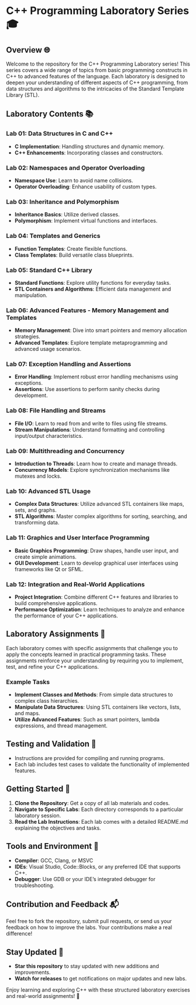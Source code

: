 # C++ Programming Laboratory Series 🎓

## Overview 🌐
Welcome to the repository for the C++ Programming Laboratory series! This series covers a wide range of topics from basic programming constructs in C++ to advanced features of the language. Each laboratory is designed to deepen your understanding of different aspects of C++ programming, from data structures and algorithms to the intricacies of the Standard Template Library (STL).

## Laboratory Contents 📚

### Lab 01: Data Structures in C and C++
- **C Implementation**: Handling structures and dynamic memory.
- **C++ Enhancements**: Incorporating classes and constructors.

### Lab 02: Namespaces and Operator Overloading
- **Namespace Use**: Learn to avoid name collisions.
- **Operator Overloading**: Enhance usability of custom types.

### Lab 03: Inheritance and Polymorphism
- **Inheritance Basics**: Utilize derived classes.
- **Polymorphism**: Implement virtual functions and interfaces.

### Lab 04: Templates and Generics
- **Function Templates**: Create flexible functions.
- **Class Templates**: Build versatile class blueprints.

### Lab 05: Standard C++ Library
- **Standard Functions**: Explore utility functions for everyday tasks.
- **STL Containers and Algorithms**: Efficient data management and manipulation.

### Lab 06: Advanced Features - Memory Management and Templates
- **Memory Management**: Dive into smart pointers and memory allocation strategies.
- **Advanced Templates**: Explore template metaprogramming and advanced usage scenarios.

### Lab 07: Exception Handling and Assertions
- **Error Handling**: Implement robust error handling mechanisms using exceptions.
- **Assertions**: Use assertions to perform sanity checks during development.

### Lab 08: File Handling and Streams
- **File I/O**: Learn to read from and write to files using file streams.
- **Stream Manipulations**: Understand formatting and controlling input/output characteristics.

### Lab 09: Multithreading and Concurrency
- **Introduction to Threads**: Learn how to create and manage threads.
- **Concurrency Models**: Explore synchronization mechanisms like mutexes and locks.

### Lab 10: Advanced STL Usage
- **Complex Data Structures**: Utilize advanced STL containers like maps, sets, and graphs.
- **STL Algorithms**: Master complex algorithms for sorting, searching, and transforming data.

### Lab 11: Graphics and User Interface Programming
- **Basic Graphics Programming**: Draw shapes, handle user input, and create simple animations.
- **GUI Development**: Learn to develop graphical user interfaces using frameworks like Qt or SFML.

### Lab 12: Integration and Real-World Applications
- **Project Integration**: Combine different C++ features and libraries to build comprehensive applications.
- **Performance Optimization**: Learn techniques to analyze and enhance the performance of your C++ applications.

## Laboratory Assignments 📝

Each laboratory comes with specific assignments that challenge you to apply the concepts learned in practical programming tasks. These assignments reinforce your understanding by requiring you to implement, test, and refine your C++ applications.

### Example Tasks
- **Implement Classes and Methods**: From simple data structures to complex class hierarchies.
- **Manipulate Data Structures**: Using STL containers like vectors, lists, and maps.
- **Utilize Advanced Features**: Such as smart pointers, lambda expressions, and thread management.

## Testing and Validation 🧪

- Instructions are provided for compiling and running programs.
- Each lab includes test cases to validate the functionality of implemented features.

## Getting Started 🚀

1. **Clone the Repository**: Get a copy of all lab materials and codes.
2. **Navigate to Specific Labs**: Each directory corresponds to a particular laboratory session.
3. **Read the Lab Instructions**: Each lab comes with a detailed README.md explaining the objectives and tasks.

## Tools and Environment 🔧

- **Compiler**: GCC, Clang, or MSVC
- **IDEs**: Visual Studio, Code::Blocks, or any preferred IDE that supports C++.
- **Debugger**: Use GDB or your IDE’s integrated debugger for troubleshooting.

## Contribution and Feedback 📬

Feel free to fork the repository, submit pull requests, or send us your feedback on how to improve the labs. Your contributions make a real difference!

## Stay Updated 📢

- **Star this repository** to stay updated with new additions and improvements.
- **Watch for releases** to get notifications on major updates and new labs.

Enjoy learning and exploring C++ with these structured laboratory exercises and real-world assignments! 🌟


